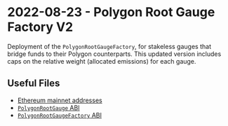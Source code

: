 # 2022-08-23 - Polygon Root Gauge Factory V2

Deployment of the `PolygonRootGaugeFactory`, for stakeless gauges that bridge funds to their Polygon counterparts. This updated version includes caps on the relative weight (allocated emissions) for each gauge.

## Useful Files

- [Ethereum mainnet addresses](./output/mainnet.json)
- [`PolygonRootGauge` ABI](./abi/PolygonRootGauge.json)
- [`PolygonRootGaugeFactory` ABI](./abi/PolygonRootGaugeFactory.json)
